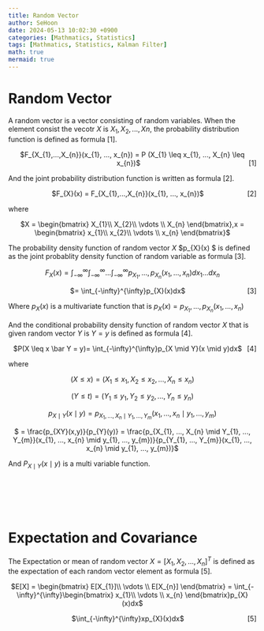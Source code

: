 ```yaml
---
title: Random Vector
author: SeHoon
date: 2024-05-13 10:02:30 +0900
categories: [Mathmatics, Statistics]
tags: [Mathmatics, Statistics, Kalman Filter]
math: true
mermaid: true
---
```


# Random Vector

A random vector is a vector consisting of random variables. When the element consist the vecotr $X$ is $X_{1}, X_{2}, ..., X{n}$, the probability distribution function is defined as formula [1].

<p align="center">
    <span>$F_{X_{1},...,X_{n}}(x_{1}, ..., x_{n}) = P (X_{1} \leq x_{1}, ..., X_{n} \leq x_{n})$</span>
    <span style="float: right;">[1]</span>
</p>

And the joint probability distribution function is written as formula [2].

<p align="center">
    <span>$F_{X}(x) = F_{X_{1},...,X_{n}}(x_{1}, ..., x_{n})$</span>
    <span style="float: right;">[2]</span>
</p>

where
<center>

$X = \begin{bmatrix}
X_{1}\\ 
X_{2}\\
\vdots \\
X_{n}
\end{bmatrix},x = \begin{bmatrix}
x_{1}\\ 
x_{2}\\
\vdots \\
x_{n}
\end{bmatrix}$
</center>

The probability density function of random vector $X$ $p_{X}(x) $ is defined as the joint probablity density function of random variable as formula [3].

<center>

$F_{X}(x) = \int_{-\infty}^{\infty} \int_{-\infty}^{\infty}...\int_{-\infty}^{\infty}p_{X_{1}}, ..., p_{X_{n}}(x_{1}, ..., x_{n})dx_{1}...dx_{n}$

<p align="center">
    <span>$= \int_{-\infty}^{\infty}p_{X}(x)dx$</span>
    <span style="float: right;">[3]</span>
</p>

</center>

Where $p_{X}(x)$ is a multivariate function that is $p_{X}(x) = p_{X_{1}}, ..., p_{X_{n}}(x_{1}, ..., x_{n})$

And the conditional probability density function of random vector $X$ that is given random vector $Y$ is $Y=y$ is defined as formula [4].

<p align="center">
    <span>$P(X \leq x \bar Y = y)= \int_{-\infty}^{\infty}p_{X \mid Y}(x \mid y)dx$</span>
    <span style="float: right;">[4]</span>
</p>

where

<center>

$(X \leq x) = (X_{1} \leq x_{1}, X_{2} \leq x_{2}, ..., X_{n} \leq x_{n})$

$(Y \leq t) = (Y_{1} \leq y_{1}, Y_{2} \leq y_{2}, ..., Y_{n} \leq y_{n})$

$p_{X \mid Y}(x \mid y) = p_{X_{1}, ..., X_{n} \mid Y_{1}, ..., Y_{m}}(x_{1}, ..., x_{n} \mid y_{1}, ..., y_{m})$

$ = \frac{p_{XY}(x,y)}{p_{Y}(y)} = \frac{p_{X_{1}, ..., X_{n} \mid Y_{1}, ..., Y_{m}}(x_{1}, ..., x_{n} \mid y_{1}, ..., y_{m})}{p_{Y_{1}, ..., Y_{m}}(x_{1}, ..., x_{n} \mid y_{1}, ..., y_{m})}$

</center>

And $P_{X \mid Y}(x \mid y)$ is a multi variable function.

<br><br><br><br>


# Expectation and Covariance

The Expectation or mean of random vector $X=[X_{1}, X_{2}, ..., X_{n}]^{T}$ is defined as the expectation of each random vector element as formula [5].

<center>

$E[X] = \begin{bmatrix}
E[X_{1}]\\ 
\vdots \\
E[X_{n}]
\end{bmatrix} = \int_{-\infty}^{\infty}\begin{bmatrix}
x_{1}\\ 
\vdots \\
x_{n}
\end{bmatrix}p_{X}(x)dx$

<p align="center">
    <span>$\int_{-\infty}^{\infty}xp_{X}(x)dx$</span>
    <span style="float: right;">[5]</span>
</p>

</center>